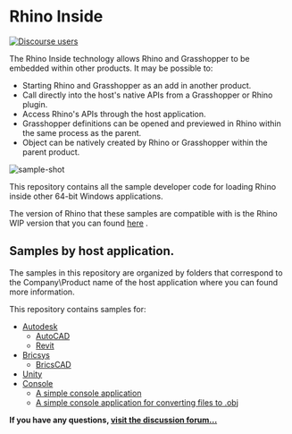 # Rhino Inside

[![Discourse users](https://img.shields.io/discourse/https/discourse.mcneel.com/users.svg)](https://discourse.mcneel.com/c/serengeti/inside)


The Rhino Inside technology allows Rhino and Grasshopper to be embedded within other products.  It may be possible to:

* Starting Rhino and Grasshopper as an add in another product.
* Call directly into the host's native APIs from a Grasshopper or Rhino plugin.
* Access Rhino's APIs through the host application.
* Grasshopper definitions can be opened and previewed in Rhino within the same process as the parent.
* Object can be natively created by Rhino or Grasshopper within the parent product.

![sample-shot](Autodesk/Revit/doc/Sample3.gif)

This repository contains all the sample developer code for loading Rhino inside other 64-bit Windows applications.

The version of Rhino that these samples are compatible with is the Rhino WIP version that you can found [here](https://www.rhino3d.com/download/rhino/wip) .

## Samples by host application.
The samples in this repository are organized by folders that correspond to the Company\Product name of the host application where you can found more information.

This repository contains samples for:
- [Autodesk](Autodesk)
   - [AutoCAD](Autodesk/AutoCAD)
   - [Revit](Autodesk/Revit)
- [Bricsys](Bricsys)
   - [BricsCAD](Bricsys/BricsCAD)
- [Unity](Unity)
- [Console](ConsoleApps)
   - [A simple console application](ConsoleApps/HelloWorld)
   - [A simple console application for converting files to .obj](ConsoleApps/Convert)

**If you have any questions, [visit the discussion forum...](https://discourse.mcneel.com/c/serengeti/inside)**
